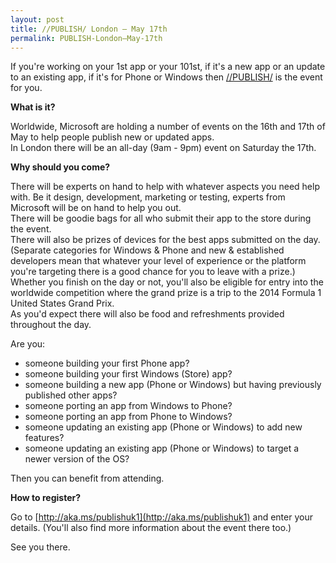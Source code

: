 ```yaml
---
layout: post
title: //PUBLISH/ London – May 17th
permalink: PUBLISH-London–May-17th
---
```


If you're working on your 1st app or your 101st, if it's a new app or an update to an existing app, if it's for Phone or Windows then [//PUBLISH/](http://publishwindows.com/) is the event for you.

**What is it?**

Worldwide, Microsoft are holding a number of events on the 16th and 17th of May to help people publish new or updated apps.  
In London there will be an all-day (9am - 9pm) event on Saturday the 17th.

**Why should you come?**

There will be experts on hand to help with whatever aspects you need help with. Be it design, development, marketing or testing, experts from Microsoft will be on hand to help you out.  
There will be goodie bags for all who submit their app to the store during the event.  
There will also be prizes of devices for the best apps submitted on the day. (Separate categories for Windows & Phone and new & established developers mean that whatever your level of experience or the platform you're targeting there is a good chance for you to leave with a prize.)  
Whether you finish on the day or not, you'll also be eligible for entry into the worldwide competition where the grand prize is a trip to the 2014 Formula 1 United States Grand Prix.  
As you'd expect there will also be food and refreshments provided throughout the day.

Are you:

* someone building your first Phone app?  
* someone building your first Windows (Store) app?  
* someone building a new app (Phone or Windows) but having previously published other apps?  
* someone porting an app from Windows to Phone?  
* someone porting an app from Phone to Windows?  
* someone updating an existing app (Phone or Windows) to add new features?  
* someone updating an existing app (Phone or Windows) to target a newer version of the OS?

Then you can benefit from attending.

**How to register?**

Go to [http://aka.ms/publishuk1](http://aka.ms/publishuk1) and enter your details. (You'll also find more information about the event there too.)

See you there.
